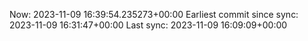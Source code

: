 Now: 2023-11-09 16:39:54.235273+00:00 Earliest commit since sync: 2023-11-09 16:31:47+00:00 Last sync: 2023-11-09 16:09:09+00:00
